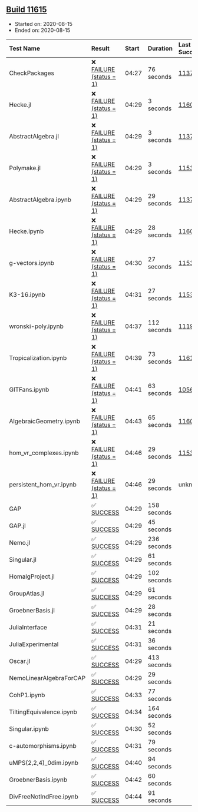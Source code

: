 ## [Build 11615](https://oscarci.mathematik.uni-kl.de/job/oscar/11615/)

* Started on: 2020-08-15
* Ended on: 2020-08-15

| Test Name    | Result | Start | Duration | Last Success | First Failure |
|:-------------|:-------|:------|:---------|:-------------|:--------------|
| CheckPackages | ❌ [FAILURE (status = 1)](https://oscarci.mathematik.uni-kl.de/job/oscar/11615/artifact/logs/build-11615/CheckPackages.log) | 04:27 | 76 seconds | [11376](https://oscarci.mathematik.uni-kl.de/job/oscar/11376/) | [11377](https://oscarci.mathematik.uni-kl.de/job/oscar/11377/) |
| Hecke.jl | ❌ [FAILURE (status = 1)](https://oscarci.mathematik.uni-kl.de/job/oscar/11615/artifact/logs/build-11615/Hecke.jl.log) | 04:29 | 3 seconds | [11602](https://oscarci.mathematik.uni-kl.de/job/oscar/11602/) | [11603](https://oscarci.mathematik.uni-kl.de/job/oscar/11603/) |
| AbstractAlgebra.jl | ❌ [FAILURE (status = 1)](https://oscarci.mathematik.uni-kl.de/job/oscar/11615/artifact/logs/build-11615/AbstractAlgebra.jl.log) | 04:29 | 3 seconds | [11376](https://oscarci.mathematik.uni-kl.de/job/oscar/11376/) | [11377](https://oscarci.mathematik.uni-kl.de/job/oscar/11377/) |
| Polymake.jl | ❌ [FAILURE (status = 1)](https://oscarci.mathematik.uni-kl.de/job/oscar/11615/artifact/logs/build-11615/Polymake.jl.log) | 04:29 | 3 seconds | [11532](https://oscarci.mathematik.uni-kl.de/job/oscar/11532/) | [11533](https://oscarci.mathematik.uni-kl.de/job/oscar/11533/) |
| AbstractAlgebra.ipynb | ❌ [FAILURE (status = 1)](https://oscarci.mathematik.uni-kl.de/job/oscar/11615/artifact/logs/build-11615/AbstractAlgebra.ipynb.log) | 04:29 | 29 seconds | [11376](https://oscarci.mathematik.uni-kl.de/job/oscar/11376/) | [11377](https://oscarci.mathematik.uni-kl.de/job/oscar/11377/) |
| Hecke.ipynb | ❌ [FAILURE (status = 1)](https://oscarci.mathematik.uni-kl.de/job/oscar/11615/artifact/logs/build-11615/Hecke.ipynb.log) | 04:29 | 28 seconds | [11602](https://oscarci.mathematik.uni-kl.de/job/oscar/11602/) | [11603](https://oscarci.mathematik.uni-kl.de/job/oscar/11603/) |
| g-vectors.ipynb | ❌ [FAILURE (status = 1)](https://oscarci.mathematik.uni-kl.de/job/oscar/11615/artifact/logs/build-11615/g-vectors.ipynb.log) | 04:30 | 27 seconds | [11532](https://oscarci.mathematik.uni-kl.de/job/oscar/11532/) | [11533](https://oscarci.mathematik.uni-kl.de/job/oscar/11533/) |
| K3-16.ipynb | ❌ [FAILURE (status = 1)](https://oscarci.mathematik.uni-kl.de/job/oscar/11615/artifact/logs/build-11615/K3-16.ipynb.log) | 04:31 | 27 seconds | [11532](https://oscarci.mathematik.uni-kl.de/job/oscar/11532/) | [11533](https://oscarci.mathematik.uni-kl.de/job/oscar/11533/) |
| wronski-poly.ipynb | ❌ [FAILURE (status = 1)](https://oscarci.mathematik.uni-kl.de/job/oscar/11615/artifact/logs/build-11615/wronski-poly.ipynb.log) | 04:37 | 112 seconds | [11192](https://oscarci.mathematik.uni-kl.de/job/oscar/11192/) | [11193](https://oscarci.mathematik.uni-kl.de/job/oscar/11193/) |
| Tropicalization.ipynb | ❌ [FAILURE (status = 1)](https://oscarci.mathematik.uni-kl.de/job/oscar/11615/artifact/logs/build-11615/Tropicalization.ipynb.log) | 04:39 | 73 seconds | [11614](https://oscarci.mathematik.uni-kl.de/job/oscar/11614/) | [11615](https://oscarci.mathematik.uni-kl.de/job/oscar/11615/) |
| GITFans.ipynb | ❌ [FAILURE (status = 1)](https://oscarci.mathematik.uni-kl.de/job/oscar/11615/artifact/logs/build-11615/GITFans.ipynb.log) | 04:41 | 63 seconds | [10566](https://oscarci.mathematik.uni-kl.de/job/oscar/10566/) | [10567](https://oscarci.mathematik.uni-kl.de/job/oscar/10567/) |
| AlgebraicGeometry.ipynb | ❌ [FAILURE (status = 1)](https://oscarci.mathematik.uni-kl.de/job/oscar/11615/artifact/logs/build-11615/AlgebraicGeometry.ipynb.log) | 04:43 | 65 seconds | [11602](https://oscarci.mathematik.uni-kl.de/job/oscar/11602/) | [11603](https://oscarci.mathematik.uni-kl.de/job/oscar/11603/) |
| hom_vr_complexes.ipynb | ❌ [FAILURE (status = 1)](https://oscarci.mathematik.uni-kl.de/job/oscar/11615/artifact/logs/build-11615/hom_vr_complexes.ipynb.log) | 04:46 | 29 seconds | [11532](https://oscarci.mathematik.uni-kl.de/job/oscar/11532/) | [11533](https://oscarci.mathematik.uni-kl.de/job/oscar/11533/) |
| persistent_hom_vr.ipynb | ❌ [FAILURE (status = 1)](https://oscarci.mathematik.uni-kl.de/job/oscar/11615/artifact/logs/build-11615/persistent_hom_vr.ipynb.log) | 04:46 | 29 seconds | unknown | unknown |
| GAP | ✅ [SUCCESS](https://oscarci.mathematik.uni-kl.de/job/oscar/11615/artifact/logs/build-11615/GAP.log) | 04:29 | 158 seconds |  |  |
| GAP.jl | ✅ [SUCCESS](https://oscarci.mathematik.uni-kl.de/job/oscar/11615/artifact/logs/build-11615/GAP.jl.log) | 04:29 | 45 seconds |  |  |
| Nemo.jl | ✅ [SUCCESS](https://oscarci.mathematik.uni-kl.de/job/oscar/11615/artifact/logs/build-11615/Nemo.jl.log) | 04:29 | 236 seconds |  |  |
| Singular.jl | ✅ [SUCCESS](https://oscarci.mathematik.uni-kl.de/job/oscar/11615/artifact/logs/build-11615/Singular.jl.log) | 04:29 | 61 seconds |  |  |
| HomalgProject.jl | ✅ [SUCCESS](https://oscarci.mathematik.uni-kl.de/job/oscar/11615/artifact/logs/build-11615/HomalgProject.jl.log) | 04:29 | 102 seconds |  |  |
| GroupAtlas.jl | ✅ [SUCCESS](https://oscarci.mathematik.uni-kl.de/job/oscar/11615/artifact/logs/build-11615/GroupAtlas.jl.log) | 04:29 | 61 seconds |  |  |
| GroebnerBasis.jl | ✅ [SUCCESS](https://oscarci.mathematik.uni-kl.de/job/oscar/11615/artifact/logs/build-11615/GroebnerBasis.jl.log) | 04:29 | 28 seconds |  |  |
| JuliaInterface | ✅ [SUCCESS](https://oscarci.mathematik.uni-kl.de/job/oscar/11615/artifact/logs/build-11615/JuliaInterface.log) | 04:31 | 21 seconds |  |  |
| JuliaExperimental | ✅ [SUCCESS](https://oscarci.mathematik.uni-kl.de/job/oscar/11615/artifact/logs/build-11615/JuliaExperimental.log) | 04:31 | 36 seconds |  |  |
| Oscar.jl | ✅ [SUCCESS](https://oscarci.mathematik.uni-kl.de/job/oscar/11615/artifact/logs/build-11615/Oscar.jl.log) | 04:29 | 413 seconds |  |  |
| NemoLinearAlgebraForCAP | ✅ [SUCCESS](https://oscarci.mathematik.uni-kl.de/job/oscar/11615/artifact/logs/build-11615/NemoLinearAlgebraForCAP.log) | 04:29 | 29 seconds |  |  |
| CohP1.ipynb | ✅ [SUCCESS](https://oscarci.mathematik.uni-kl.de/job/oscar/11615/artifact/logs/build-11615/CohP1.ipynb.log) | 04:33 | 77 seconds |  |  |
| TiltingEquivalence.ipynb | ✅ [SUCCESS](https://oscarci.mathematik.uni-kl.de/job/oscar/11615/artifact/logs/build-11615/TiltingEquivalence.ipynb.log) | 04:34 | 164 seconds |  |  |
| Singular.ipynb | ✅ [SUCCESS](https://oscarci.mathematik.uni-kl.de/job/oscar/11615/artifact/logs/build-11615/Singular.ipynb.log) | 04:30 | 52 seconds |  |  |
| c-automorphisms.ipynb | ✅ [SUCCESS](https://oscarci.mathematik.uni-kl.de/job/oscar/11615/artifact/logs/build-11615/c-automorphisms.ipynb.log) | 04:31 | 79 seconds |  |  |
| uMPS(2,2,4)_0dim.ipynb | ✅ [SUCCESS](https://oscarci.mathematik.uni-kl.de/job/oscar/11615/artifact/logs/build-11615/uMPS-2-2-4-_0dim.ipynb.log) | 04:40 | 94 seconds |  |  |
| GroebnerBasis.ipynb | ✅ [SUCCESS](https://oscarci.mathematik.uni-kl.de/job/oscar/11615/artifact/logs/build-11615/GroebnerBasis.ipynb.log) | 04:42 | 60 seconds |  |  |
| DivFreeNotIndFree.ipynb | ✅ [SUCCESS](https://oscarci.mathematik.uni-kl.de/job/oscar/11615/artifact/logs/build-11615/DivFreeNotIndFree.ipynb.log) | 04:44 | 91 seconds |  |  |
